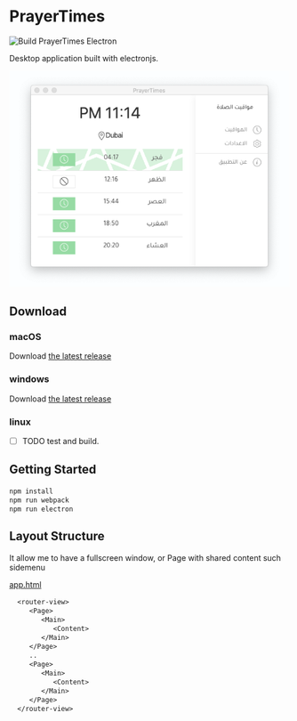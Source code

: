 # PrayerTimes
![Build PrayerTimes Electron](https://github.com/cogtea/prayertimes/workflows/Build%20PrayerTimes%20Electron/badge.svg)

Desktop application built with electronjs.

!['mac screenshot'](screenshot/dev-day-3-001.png)

## Download

### macOS

Download [the latest release](https://github.com/cogtea/prayertimes/releases/download/1.0.5/PrayerTimes-1.0.5.dmg)

### windows

Download [the latest release](https://github.com/cogtea/prayertimes/releases/download/1.0.5/PrayerTimes.Setup.1.0.5.exe)

### linux

- [ ] TODO  test and build.

## Getting Started

```shell
npm install
npm run webpack
npm run electron
```

## Layout Structure 
It allow me to have a fullscreen window, or Page with shared content such sidemenu

[app.html]('src/render/layouts/app.html')

```
  <router-view>
     <Page>
        <Main>
           <Content>
        </Main>
     </Page>
     ..
     <Page>
        <Main>
           <Content>
        </Main>
     </Page>
  </router-view>
```
